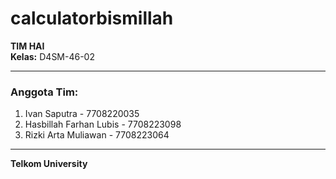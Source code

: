 # calculatorbismillah
**TIM HAI**  
**Kelas:** D4SM-46-02  

---

### Anggota Tim:
1. Ivan Saputra - 7708220035  
2. Hasbillah Farhan Lubis - 7708223098  
3. Rizki Arta Muliawan - 7708223064  

---

**Telkom University**
